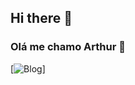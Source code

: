 ## Hi there 👋

### Olá me chamo Arthur 🖖
[![Blog](https://img.shields.io/badge/JavaScript-F7DF1E?style=for-the-badge&logo=javascript&logoColor=black)]
